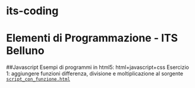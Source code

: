 # its-coding
# Elementi di Programmazione - ITS Belluno

##Javascript
Esempi di programmi in html5: html+javascript+css
Esercizio 1: aggiungere funzioni differenza, divisione e moltiplicazione al sorgente [`script_con_funzione.html`](https://github.com/mdm13/its-coding/blob/main/javascript/script_con_funzione.html)

